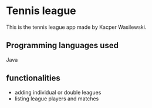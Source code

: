 # Tennis league

This is the tennis league app made by Kacper Wasilewski.

## Programming languages used

Java

## functionalities

- adding individual or double leagues
- listing league players and matches
